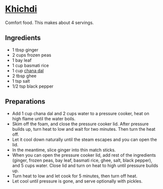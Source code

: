 # [Khichdi](https://en.wikipedia.org/wiki/Khichdi)

Comfort food. This makes about 4 servings.

## Ingredients
* 1 tbsp ginger
* 2 cups frozen peas
* 1 bay leaf
* 1 cup basmati rice
* 1 cup [chana dal](https://en.wikipedia.org/wiki/Dal#Common_ingredients)
* 2 tbsp ghee
* 1 tsp salt
* 1/2 tsp black pepper

## Preparations
* Add 1 cup chana dal and 2 cups water to a pressure cooker, heat on high flame until the water boils.
* Skim off the foam, and close the pressure cooker lid. After pressure builds up, turn heat to low and wait for two minutes. Then turn the heat off.
* Let it cool down naturally until the steam escapes and you can open the lid.
* In the meantime, slice ginger into thin match sticks.
* When you can open the pressure cooker lid, add rest of the ingredients (ginger, frozen peas, bay leaf, basmati rice, ghee, salt, black pepper), and 5 cups water. Close lid and turn on heat to high until pressure builds up.
* Turn heat to low and let cook for 5 minutes, then turn off heat.
* Let cool until pressure is gone, and serve optionally with pickles.
